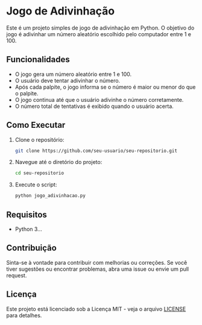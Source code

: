 # Jogo de Adivinhação

Este é um projeto simples de jogo de adivinhação em Python. O objetivo do jogo é adivinhar um número aleatório escolhido pelo computador entre 1 e 100.

## Funcionalidades

- O jogo gera um número aleatório entre 1 e 100.
- O usuário deve tentar adivinhar o número.
- Após cada palpite, o jogo informa se o número é maior ou menor do que o palpite.
- O jogo continua até que o usuário adivinhe o número corretamente.
- O número total de tentativas é exibido quando o usuário acerta.

## Como Executar

1. Clone o repositório:
    ```bash
    git clone https://github.com/seu-usuario/seu-repositorio.git
    ```

2. Navegue até o diretório do projeto:
    ```bash
    cd seu-repositorio
    ```

3. Execute o script:
    ```bash
    python jogo_adivinhacao.py
    ```

## Requisitos

- Python 3...

## Contribuição

Sinta-se à vontade para contribuir com melhorias ou correções. Se você tiver sugestões ou encontrar problemas, abra uma issue ou envie um pull request.

## Licença

Este projeto está licenciado sob a Licença MIT - veja o arquivo [LICENSE](LICENSE) para detalhes.
